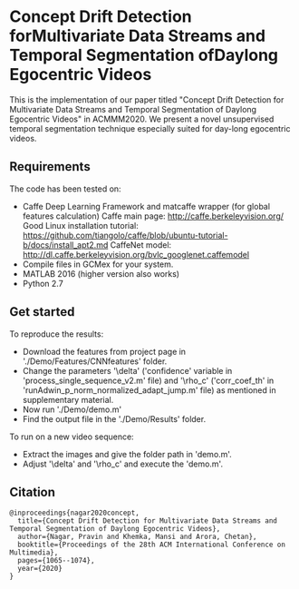 # Concept Drift Detection forMultivariate Data Streams and Temporal Segmentation ofDaylong Egocentric Videos

This is the implementation of our paper titled "Concept Drift Detection for Multivariate Data Streams and Temporal Segmentation of Daylong Egocentric Videos"  in ACMMM2020. We present a novel unsupervised temporal segmentation technique especially suited for day-long egocentric videos.



## Requirements
The code has been tested on:
 - Caffe Deep Learning Framework and matcaffe wrapper (for global features calculation)
	       Caffe main page: http://caffe.berkeleyvision.org/
		     Good Linux installation tutorial: https://github.com/tiangolo/caffe/blob/ubuntu-tutorial-b/docs/install_apt2.md
		     CaffeNet model: http://dl.caffe.berkeleyvision.org/bvlc_googlenet.caffemodel
- Compile files in GCMex for your system.
- MATLAB 2016 (higher version also works)
- Python 2.7


## Get started
To reproduce the results:
- Download the features from project page in './Demo/Features/CNNfeatures' folder.
- Change the parameters '\delta' ('confidence' variable in 'process_single_sequence_v2.m' file) and '\rho_c' ('corr_coef_th' in 'runAdwin_p_norm_normalized_adapt_jump.m' file) as mentioned in supplementary material.
- Now run './Demo/demo.m'
- Find the output file in the './Demo/Results' folder.

To run on a new video sequence:
- Extract the images and give the folder path in 'demo.m'.
- Adjust '\delta' and '\rho_c' and execute the 'demo.m'.


## Citation
```
@inproceedings{nagar2020concept,
  title={Concept Drift Detection for Multivariate Data Streams and Temporal Segmentation of Daylong Egocentric Videos},
  author={Nagar, Pravin and Khemka, Mansi and Arora, Chetan},
  booktitle={Proceedings of the 28th ACM International Conference on Multimedia},
  pages={1065--1074},
  year={2020}
}
```
